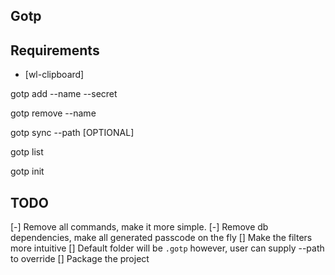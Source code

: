 ## Gotp


## Requirements
- [wl-clipboard]

<!-- Add the key -->
gotp add --name <name> --secret <secret>

<!-- Remove the key -->
gotp remove --name <name>

<!-- Sync with the path -->
gotp sync --path [OPTIONAL]

<!-- List all of the available keys -->
gotp list

<!-- Initialize the project, creating the directory, and the sqlite tables -->
gotp init

## TODO
[-] Remove all commands, make it more simple.
[-] Remove db dependencies, make all generated passcode on the fly
[] Make the filters more intuitive
[] Default folder will be `.gotp` however, user can supply --path to override
[] Package the project

